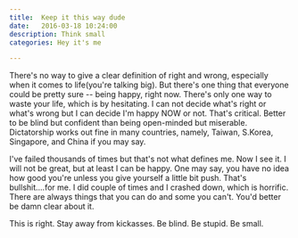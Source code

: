 ```yaml
---
title:  Keep it this way dude
date:   2016-03-18 10:24:00
description: Think small
categories: Hey it's me

---
```


There's no way to give a clear definition of right and wrong, especially when it comes to life(you're talking big). But there's one thing that everyone could be pretty sure -- being happy, right now. There's only one way to waste your life, which is by hesitating. I can not decide what's right or what's wrong but I can decide I'm happy NOW or not. That's critical. Better to be blind but confident than being open-minded but miserable. Dictatorship works out fine in many countries, namely, Taiwan, S.Korea, Singapore, and China if you may say. 

I've failed thousands of times but that's not what defines me. Now I see it. I will not be great, but at least I can be happy. One may say, you have no idea how good you're unless you give yourself a little bit push. That's bullshit....for me. I did couple of times and I crashed down, which is horrific. There are always things that you can do and some you can't. You'd better be damn clear about it.

This is right. Stay away from kickasses. Be blind. Be stupid. Be small. 